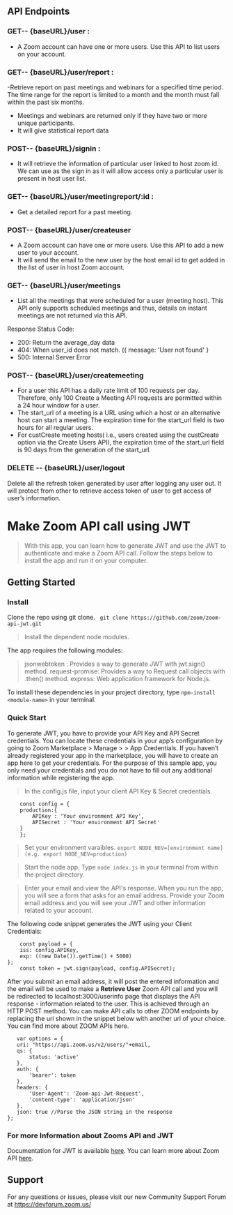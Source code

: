 ## API Endpoints


### GET-- {baseURL}/user : 

- A Zoom account can have one or more users. Use this API to list users on your account.


### GET-- {baseURL}/user/report :

-Retrieve report on past meetings and webinars for a specified time period. The time range for the report is limited to a month and the month must fall within the past six months.
- Meetings and webinars are returned only if they have two or more unique participants.
- It will give statistical report data 


### POST-- {baseURL}/signin :

- It will retrieve the information of particular user linked to host zoom id. We can use as the sign in as it will allow access only a particular user is present in host user list.


### GET-- {baseURL}/user/meetingreport/:id :

- Get a detailed report for a past meeting. 


### POST-- {baseURL}/user/createuser
- A Zoom account can have one or more users. Use this API to add a new user to your account. 
- It will send the email to the new user by the host email id to get added in the list of user in host Zoom account.


### GET--  {baseURL}/user/meetings

- List all the meetings that were scheduled for a user (meeting host). This API only supports scheduled meetings and thus, details on instant meetings are not returned via this API.


Response Status Code: 
- 200: Return the average_day data
- 404: When user_id does not match. ({ message: 'User not found' }
- 500: Internal Server Error

### POST-- {baseURL}/user/createmeeting

- For a user this API has a daily rate limit of 100 requests per day. Therefore, only 100 Create a Meeting API requests are permitted within a 24 hour window for a user.
- The start_url of a meeting is a URL using which a host or an alternative host can start a meeting. The expiration time for the start_url field is two hours for all regular users.
- For custCreate meeting hosts( i.e., users created using the custCreate option via the Create Users API), the expiration time of the start_url field is 90 days from the generation of the start_url.

### DELETE -- {baseURL}/user/logout

Delete all the refresh token generated by user after logging any user out. It will protect from other to retrieve access token of user to get access of user’s information.


# Make Zoom API call using JWT

> With this app, you can learn how to generate JWT and use the JWT to authenticate and make a Zoom API call. Follow the steps below to install the app and run it on your computer. 

## Getting Started

### Install

Clone the repo using git clone.
` git clone https://github.com/zoom/zoom-api-jwt.git`

> Install the dependent node modules.

 The app requires the following modules:

 >jsonwebtoken : Provides a way to generate JWT with jwt.sign() method. 
 >request-promise: Provides a way to Request call objects with .then() method.
 >express: Web application framework for Node.js.

To install these dependencies in your project directory, type `npm-install <module-name>` in your terminal.

### Quick Start

To generate JWT, you have to provide your API Key and API Secret credentials. You can locate these credentials in your app’s configuration by going to Zoom Marketplace > Manage > <YourApp> > App Credentials. If you haven’t already registered your app in the marketplace, you will have to create an app here to get your credentials. For the purpose of this sample app, you only need your credentials and you do not have to fill out any additional information while registering the app.

> In the config.js file, input your client API Key & Secret credentials.
``` 
	const config = {
	production:{	
		APIKey : 'Your environment API Key',
		APISecret : 'Your environment API Secret'
	}
    };
```
> Set your environment varaibles.
` export NODE_NEV=[environment name] (e.g. export NODE_NEV=production) `

> Start the node app.
Type `node index.js` in your terminal from within the project directory.

> Enter your email and view the API's response.
 When you run the app, you will see a form that asks for an email address. Provide your Zoom email address and you will see your JWT and other information related to your account. 

The following code snippet generates the JWT using your Client Credentials:
``` 
    const payload = {
    iss: config.APIKey,
    exp: ((new Date()).getTime() + 5000)
};
	const token = jwt.sign(payload, config.APISecret);
```
After you submit an email address, it will post the entered information and the email will be used to make a **Retrieve User** Zoom API call and you will be redirected to localhost:3000/userinfo page that displays the API response - information related to the user. This is achieved through an HTTP POST method. You can make API calls to other ZOOM endpoints by replacing the uri shown in the snippet below with another uri of your choice. You can find more about ZOOM APIs here. 

 ```
    var options = {
    uri: "https://api.zoom.us/v2/users/"+email, 
    qs: {
        status: 'active' 
    },
    auth: {
        'bearer': token
    },
    headers: {
        'User-Agent': 'Zoom-api-Jwt-Request',
        'content-type': 'application/json'
    },
    json: true //Parse the JSON string in the response
};
```

### For more Information about Zooms API and JWT

Documentation for JWT is available [here](https://marketplace.zoom.us/docs/guides/authorization/jwt). You can learn more about Zoom API [here](https://marketplace.zoom.us/docs/api-reference/introduction).
 
## Support

For any questions or issues, please visit our new Community Support Forum at https://devforum.zoom.us/







